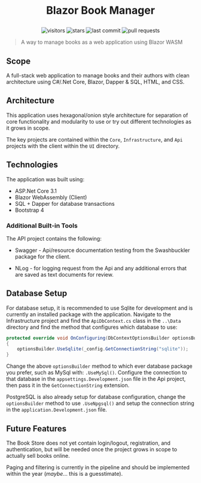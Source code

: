 <h1 align="center">

Blazor Book Manager

</h1>

<div align="center">

![visitors](https://vistr.dev/badge?repo=johnmcraig.blazor-book-shop)
![stars](https://img.shields.io/github/stars/johnmcraig/blazor-book-shop?style=flat-square&cacheSeconds=604800)
![last commit](https://img.shields.io/github/last-commit/johnmcraig/blazor-book-shop?style=flat-square&cacheSeconds=86400)
![pull requests](https://img.shields.io/github/issues-pr/johnmcraig/blazor-book-shop?color=0088ff)

</div>

> A way to manage books as a web application using Blazor WASM

## Scope

A full-stack web application to manage books and their authors with clean architecture using C#/.Net Core, Blazor, Dapper & SQL, HTML, and CSS.

## Architecture

This application uses hexagonal/onion style architecture for separation of core functionality and modularity to use or try out different technologies as it grows in scope.

The key projects are contained within the `Core`, `Infrastructure`, and `Api` projects with the client within the `UI` directory.

## Technologies

The application was built using:

- ASP.Net Core 3.1
- Blazor WebAssembly (Client)
- SQL + Dapper for database transactions
- Bootstrap 4

### Additional Built-in Tools

The API project contains the following:

- Swagger - Api/resource documentation testing from the Swashbuckler package for the client.

- NLog - for logging request from the Api and any additional errors that are saved as text documents for review.

## Database Setup

For database setup, it is recommended to use Sqlite for development and is currently an installed package with the application. Navigate to the Infrastructure project and find the `ApiDbContext.cs` class in the `..\Data` directory and find the method that configures which database to use:

```csharp
protected override void OnConfiguring(DbContextOptionsBuilder optionsBuilder)
{
    optionsBuilder.UseSqlite(_config.GetConnectionString("sqlite"));
}
```

Change the above `optionsBuilder` method to which ever database package you prefer, such as MySql with: `.UseMySql()`. Configure the connection to that database in the `appsettings.Development.json` file in the Api project, then pass it in the `GetConnectionString` extension.

PostgreSQL is also already setup for database configuration, change the `optionsBuilder` method to use `.UseNpgsql()` and setup the connection string in the `application.Development.json` file.

## Future Features

The Book Store does not yet contain login/logout, registration, and authentication, but will be needed once the project grows in scope to actually sell books online.

Paging and filtering is currently in the pipeline and should be implemented within the year (*maybe*... this is a guesstimate).
